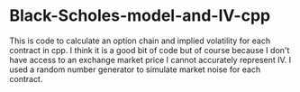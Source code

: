 # Black-Scholes-model-and-IV-cpp

This is code to calculate an option chain and implied volatility for each contract in cpp. I think it is a good bit of code but of course because I don't have access to an exchange market price I cannot accurately represent IV. I used a random number generator to simulate market noise for each contract.

